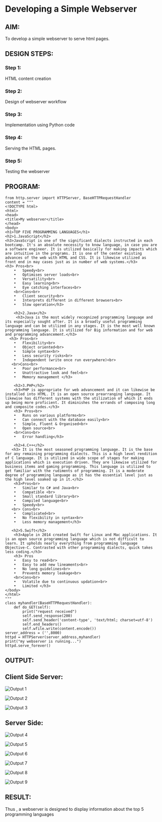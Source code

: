 # Developing a Simple Webserver
## AIM:
To develop a simple webserver to serve html pages.

## DESIGN STEPS:
### Step 1: 
HTML content creation
### Step 2:
Design of webserver workflow
### Step 3:
Implementation using Python code
### Step 4:
Serving the HTML pages.
### Step 5:
Testing the webserver

## PROGRAM:
~~~
from http.server import HTTPServer, BaseHTTPRequestHandler
content = """
<!DOCTYPE html>
<html>
<head>
<title>My webserver</title>
</head>
<body>
<h1>TOP FIVE PROGRAMMING LANGUAGES</h1>
<h2>1.JavaScript</h2>
<h3>JavaScript is one of the significant dialects instructed in each bootcamp. It's an absolute necessity to know language, in case you are a software engineer. It is utilized basically for making impacts which are intuitive in the programs. It is one of the center existing advances of the web with HTML and CSS. It is likewise utilized as front end in may cases just as in number of web systems.</h3>
<h3> Pros<br>
    •	Speedy<br>
    •	Optimises server loads<br>
    •	Versatility<br>
    •	Easy learning<br>
    •	Eye catching interfaces<br>
    <br>Cons<br>
    •	Client security<br>
    •	Interprets different in different browsers<br>
    •	Slow operation</h3>

    <h2>2.Java</h2>
     <h3>Java is the most widely recognized programming language and its especially sought after. It is a broadly useful programming language and can be utilized in any stages. It is the most well known programming language. It is utilized for Big information and for web and programming advancement.</h3>
  <h3> Pros<br>
    •	Flexibility<br>
    •	Object oriented<br>
    •	Simple syntax<br>
    •	Less security risks<br>
    •	Independent (write once run everywhere)<br>
   <br>Cons<br>
    •	Poor performance<br>
    •	Unattractive look and feel<br>
    •	Memory management </h3>

    <h2>3.PHP</h2>
    <h3>PHP is appropriate for web advancement and it can likewise be installed into HTML. It is an open source prearranging language. It likewise has different systems with the utilization of which it ends up being more proficient. It diminishes the errands of composing long and composite codes.</h3>   
    <h3> Pros<br>
    •	Runs on various platforms<br>
    •	Can connect with the database easily<br>
    •	Simple, Fluent & Organised<br>
    •	Open source<br>
    <br>Cons<br>
    •	Error handling</h3>

    <h2>4.C++</h2>
   <h3> It is the most seasoned programming language. It is the base for any remaining programming dialects. This is a high level rendition of C language. It is utilized in wide scope of stages for making applications which is execution driven. They are likewise utilized for business items and gaming programming. This language is utilized to get familiar with the rudiments of programming. It is a moderate degree of programming language as it has the essential level just as the high level soaked up in it.</h2>
    <h3>Pros<br>
    •	Similar to C# and Java<br>
    •	Compatible <br>
    •	Small standard library<br>
    •	Compiled language<br>
    •	Speedy<br>
   <br> Cons<br>
    •	Complicated<br>
    •	No flexibility in syntax<br>
    •	Less memory management</h3>

   <h2>5.Swift</h2>
    <h3>Apple in 2014 created Swift for Linux and Mac applications. It is an open source programming language which is not difficult to learn. It upholds nearly everything from programming language Objective-C. Contrasted with other programming dialects, quick takes less coding.</h3>    
    <h3> Pros
    •	Easy to read<br>
    •	Easy to add new lineaments<br>
    •	No long guidelines<br>
    •	Prevents memory leakage<br>
    <br>Cons<br>
    •	Volatile due to continuous updation<br>
    •	Limited </h3>
</body>
</html>
"""
class myhandler(BaseHTTPRequestHandler):
    def do_GET(self):
        print("request received")
        self.send_response(200)
        self.send_header('content-type', 'text/html; charset=utf-8')
        self.end_headers()
        self.wfile.write(content.encode())
server_address = ('',8000)
httpd = HTTPServer(server_address,myhandler)
print("my webserver is running...")
httpd.serve_forever()
~~~
## OUTPUT:

## Client Side Server:
 
![Output 1](css1.png)

![Output 2](css2.png)

![Output 3](CSS3.png)

## Server Side:

![Output 4](BSS1.png)

![Output 5](bss2.png)

![Output 6](bss3.png)

![Output 7](bss4.png)

![Output 8](bss5.png)

![Output 9](bss6.png)



## RESULT:
Thus , a webserver is designed to display information about the top 5 programming languages